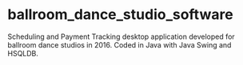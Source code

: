 # ballroom_dance_studio_software


Scheduling and Payment Tracking desktop application developed for ballroom dance studios in 2016. Coded in Java with Java Swing and HSQLDB.
